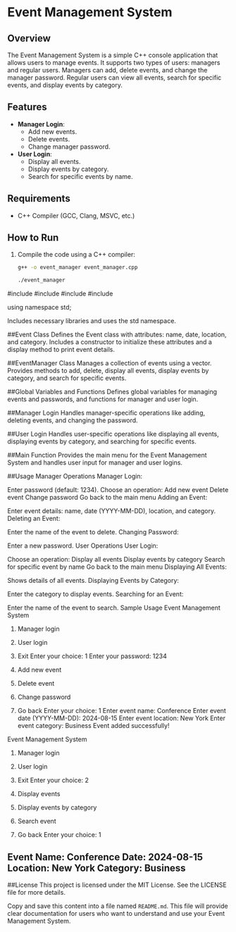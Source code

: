 # Event Management System

## Overview
The Event Management System is a simple C++ console application that allows users to manage events. It supports two types of users: managers and regular users. Managers can add, delete events, and change the manager password. Regular users can view all events, search for specific events, and display events by category.

## Features
- **Manager Login**:
  - Add new events.
  - Delete events.
  - Change manager password.
- **User Login**:
  - Display all events.
  - Display events by category.
  - Search for specific events by name.

## Requirements
- C++ Compiler (GCC, Clang, MSVC, etc.)

## How to Run
1. Compile the code using a C++ compiler:
   ```bash
   g++ -o event_manager event_manager.cpp

   ./event_manager


#include <iostream>
#include <vector>
#include <string>
#include <algorithm>

using namespace std;

Includes necessary libraries and uses the std namespace.

##Event Class
Defines the Event class with attributes: name, date, location, and category. Includes a constructor to initialize these attributes and a display method to print event details.

##EventManager Class
Manages a collection of events using a vector. Provides methods to add, delete, display all events, display events by category, and search for specific events.

##Global Variables and Functions
Defines global variables for managing events and passwords, and functions for manager and user login.

##Manager Login
Handles manager-specific operations like adding, deleting events, and changing the password.

##User Login
Handles user-specific operations like displaying all events, displaying events by category, and searching for specific events.

##Main Function
Provides the main menu for the Event Management System and handles user input for manager and user logins.

##Usage
Manager Operations
Manager Login:

Enter password (default: 1234).
Choose an operation:
Add new event
Delete event
Change password
Go back to the main menu
Adding an Event:

Enter event details: name, date (YYYY-MM-DD), location, and category.
Deleting an Event:

Enter the name of the event to delete.
Changing Password:

Enter a new password.
User Operations
User Login:

Choose an operation:
Display all events
Display events by category
Search for specific event by name
Go back to the main menu
Displaying All Events:

Shows details of all events.
Displaying Events by Category:

Enter the category to display events.
Searching for an Event:

Enter the name of the event to search.
Sample Usage
Event Management System
1. Manager login
2. User login
3. Exit
Enter your choice: 1
Enter your password: 1234

1. Add new event
2. Delete event
3. Change password
4. Go back
Enter your choice: 1
Enter event name: Conference
Enter event date (YYYY-MM-DD): 2024-08-15
Enter event location: New York
Enter event category: Business
Event added successfully!

Event Management System
1. Manager login
2. User login
3. Exit
Enter your choice: 2

1. Display events
2. Display events by category
3. Search event
4. Go back
Enter your choice: 1

Event Name: Conference
Date: 2024-08-15
Location: New York
Category: Business
---------------------------------------------

##License
This project is licensed under the MIT License. See the LICENSE file for more details.


Copy and save this content into a file named `README.md`. This file will provide clear documentation for users who want to understand and use your Event Management System.
